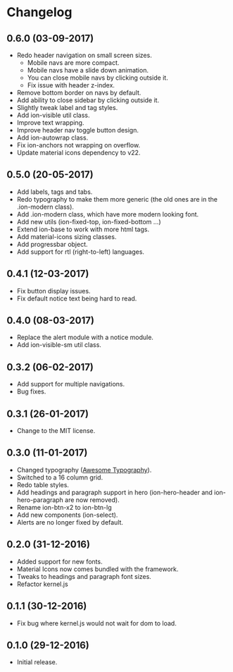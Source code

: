 # Changelog

## 0.6.0 (03-09-2017)
- Redo header navigation on small screen sizes.
    - Mobile navs are more compact.
    - Mobile navs have a slide down animation.
    - You can close mobile navs by clicking outside it.
    - Fix issue with header z-index.
- Remove bottom border on navs by default.
- Add ability to close sidebar by clicking outside it.
- Slightly tweak label and tag styles.
- Add ion-visible util class.
- Improve text wrapping.
- Improve header nav toggle button design.
- Add ion-autowrap class.
- Fix ion-anchors not wrapping on overflow.
- Update material icons dependency to v22.

## 0.5.0 (20-05-2017)
- Add labels, tags and tabs.
- Redo typography to make them more generic (the old ones are in the .ion-modern class).
- Add .ion-modern class, which have more modern looking font.
- Add new utils (ion-fixed-top, ion-fixed-bottom ...)
- Extend ion-base to work with more html tags.
- Add material-icons sizing classes.
- Add progressbar object.
- Add support for rtl (right-to-left) languages.

## 0.4.1 (12-03-2017)
- Fix button display issues.
- Fix default notice text being hard to read.

## 0.4.0 (08-03-2017)
- Replace the alert module with a notice module.
- Add ion-visible-sm util class.

## 0.3.2 (06-02-2017)
- Add support for multiple navigations.
- Bug fixes.

## 0.3.1 (26-01-2017)
- Change to the MIT license.

## 0.3.0 (11-01-2017)
- Changed typography ([Awesome Typography](https://vaporwave98.github.io/awesome-typography)).
- Switched to a 16 column grid.
- Redo table styles.
- Add headings and paragraph support in hero (ion-hero-header and ion-hero-paragraph are
  now removed).
- Rename ion-btn-x2 to ion-btn-lg
- Add new components (ion-select).
- Alerts are no longer fixed by default.

## 0.2.0 (31-12-2016)
- Added support for new fonts.
- Material Icons now comes bundled with the framework.
- Tweaks to headings and paragraph font sizes.
- Refactor kernel.js

## 0.1.1 (30-12-2016)
- Fix bug where kernel.js would not wait for dom to load.

## 0.1.0 (29-12-2016)
- Initial release.
